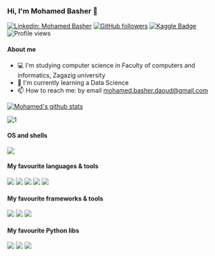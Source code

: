 ### Hi, I'm Mohamed Basher 👋

[![Linkedin: Mohamed Basher](https://img.shields.io/badge/-Mohamed%20Basher-blue?style=flat-square&logo=Linkedin&logoColor=white&link=https://www.linkedin.com/in/mohamed-basher/)](https://www.linkedin.com/in/mohamed-basher/)
[![GitHub followers](https://img.shields.io/github/followers/mohamedbashir?style=social)](https://github.com/mohamedbashir)
[![Kaggle Badge](https://img.shields.io/badge/-Mohamed%20Basher-teal?style=flat&logo=kaggle&logoColor=deepblue&link=https://www.kaggle.com/muhakabartay)](https://www.kaggle.com/mohamedbasher)
![Profile views](https://gpvc.arturio.dev/mohamedbashir)


#### About me  
- 💻 I'm studying computer science in Faculty of computers and informatics, Zagazig university
- 🤖 I'm currently learning a Data Science
- 📫 How to reach me: by email mohamed.basher.daoud@gmail.com




[![Mohamed's github stats](https://github-readme-stats.vercel.app/api?username=mohamedbashir&theme=blue)](https://github.com/mohamedbashir/github-readme-stats)

![1](https://github-readme-stats.vercel.app/api/top-langs/?username=mohamedbashir&theme=blue)




#### OS and shells

![](https://img.shields.io/badge/OS-Windows-informational?style=flat&logo=windows&logoColor=white&color=0078D6)


#### My favourite languages & tools

![](https://img.shields.io/badge/Code-Python-informational?style=flat&logo=python&logoColor=white&color=3776AB)
![](https://img.shields.io/badge/Code-C++-informational?style=flat&logo=c-plusplus&logoColor=white&color=00599C)
![](https://img.shields.io/badge/Code-Jupyter-informational?style=flat&logo=jupyter&logoColor=white&color=F37626)
![](https://img.shields.io/badge/Code-VSCode-informational?style=flat&logo=visual-studio-code&logoColor=white&color=0078d7)
![](https://img.shields.io/badge/Code-Git-informational?style=flat&logo=Git&logoColor=white&color=F05032)

#### My favourite frameworks & tools  

![](https://img.shields.io/badge/TensorFlow-informational?style=flat&logo=TensorFlow&logoColor=white&color=FF6F00)
![](https://img.shields.io/badge/Keras-informational?style=flat&logo=Keras&logoColor=white&color=D00000)
![](https://img.shields.io/badge/Colab-informational?style=flat&logo=google-colab&logoColor=white&color=F4B400)


#### My favourite Python libs
![](https://img.shields.io/badge/Pandas-informational?style=flat&logo=pandas&logoColor=white&color=150458)
![](https://img.shields.io/badge/NumPy-informational?style=flat&logo=numpy&logoColor=white&color=013243)
![](https://img.shields.io/badge/ScikitLearn-informational?style=flat&logo=scikit-learn&logoColor=white&color=F7931E)
